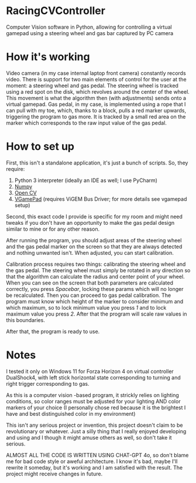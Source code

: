 # RacingCVController
Computer Vision software in Python, allowing for controlling a virtual gamepad using a steering wheel and gas bar captured by PC camera

# How it's working

Video camera (in my case internal laptop front camera) constantly records video. There is support for two main elements of control for the user at the moment: a steering wheel and gas pedal. The steering wheel is tracked using a red spot on the disk, which revolves around the center of the wheel. This movement is what the algorithm then (with adjustments) sends onto a virtual gamepad. Gas pedal, in my case, is implemented using a rope that I can pull with my toe, which, thanks to a block, pulls a red marker upwards, triggering the program to gas more. It is tracked by a small red area on the marker which corresponds to the raw input value of the gas pedal.

# How to set up

First, this isn't a standalone application, it's just a bunch of scripts. So, they require:
1. Python 3 interpreter (ideally an IDE as well; I use PyCharm)
2. <a href="https://pypi.org/project/numpy/">Numpy</a>
3. <a href="https://pypi.org/project/opencv-python/">Open CV</a>
4. <a href="https://pypi.org/project/vgamepad/">VGamePad</a> (requires ViGEM Bus Driver; for more details see vgamepad setup)

Second, this exact code I provide is specific for my room and might need tweaks if you don't have an opportunity to make the gas pedal design similar to mine or for any other reason.

After running the program, you should adjust areas of the steering wheel and the gas pedal marker on the screen so that they are always detected and nothing unwanted isn't. When adjusted, you can start calibration.

Calibration process requires two things: calibrating the steering wheel and the gas pedal. The steering wheel must simply be rotated in any direction so that the algorithm can calculate the radius and center point of your wheel. When you can see on the screen that both parameters are calculated correctly, you press *Spacebar*, locking these params which will no longer be recalculated. Then you can proceed to gas pedal calibration. The program must know which height of the marker to consider minimum and which maximum, so to lock minimum value you press *1* and to lock maximum value you press *2*. After that the program will scale raw values in this boundaries.

After that, the program is ready to use.

# Notes

I tested it only on Windows 11 for Forza Horizon 4 on virtual controller DualShock4, with left stick horizontal state corresponding to turning and right trigger corresponding to gas.

As this is a computer vision -based program, it strickly relies on lighting conditions, so color ranges must be adjusted for your lighting AND color markers of your choice (I personally chose red because it is the brightest I have and best distinguished color in my environment)

This isn't any serious project or invention, this project doesn't claim to be revolutionary or whatever. Just a silly thing that I really enjoyed developing and using and I though it might amuse others as well, so don't take it serious.

ALMOST ALL THE CODE IS WRITTEN USING CHAT-GPT 4o, so don't blame me for bad code style or aweful architecture. I know it's bad, maybe I'll rewrite it someday, but it's working and I am satisfied with the result. The project might receive changes in future.
